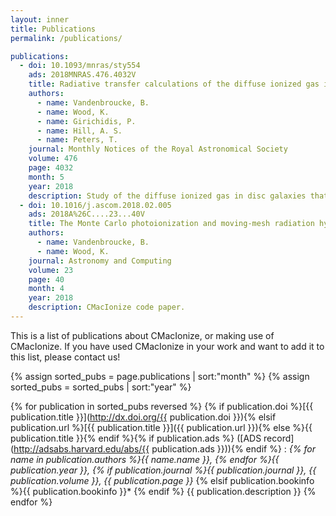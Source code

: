 ```yaml
---
layout: inner
title: Publications
permalink: /publications/

publications:
  - doi: 10.1093/mnras/sty554
    ads: 2018MNRAS.476.4032V
    title: Radiative transfer calculations of the diffuse ionized gas in disc galaxies with cosmic ray feedback
    authors:
      - name: Vandenbroucke, B.
      - name: Wood, K.
      - name: Girichidis, P.
      - name: Hill, A. S.
      - name: Peters, T.
    journal: Monthly Notices of the Royal Astronomical Society
    volume: 476
    page: 4032
    month: 5
    year: 2018
    description: Study of the diffuse ionized gas in disc galaxies that used CMacIonize to post-process snapshots from the SILCC project.
  - doi: 10.1016/j.ascom.2018.02.005
    ads: 2018A%26C....23...40V
    title: The Monte Carlo photoionization and moving-mesh radiation hydrodynamics code CMacIonize
    authors:
      - name: Vandenbroucke, B.
      - name: Wood, K.
    journal: Astronomy and Computing
    volume: 23
    page: 40
    month: 4
    year: 2018
    description: CMacIonize code paper.
---
```


This is a list of publications about CMacIonize, or making use of 
CMacIonize. If you have used CMacIonize in your work and want to add it 
to this list, please contact us!

{% assign sorted_pubs = page.publications | sort:"month" %}
{% assign sorted_pubs = sorted_pubs | sort:"year" %}

{% for publication in sorted_pubs reversed %}
{% if publication.doi %}[{{ publication.title }}](http://dx.doi.org/{{ publication.doi }}){% elsif publication.url %}[{{ publication.title }}]({{ publication.url }}){% else %}{{ publication.title }}{% endif %}{% if publication.ads %} ([ADS record](http://adsabs.harvard.edu/abs/{{ publication.ads }})){% endif %}
: *{% for name in publication.authors %}{{ name.name }}, {% endfor %}{{ publication.year }},
    {% if publication.journal %}{{ publication.journal }}, {{ publication.volume }}, {{ publication.page }}*  {% elsif publication.bookinfo %}{{ publication.bookinfo }}*  {% endif %}
    {{ publication.description }}
{% endfor %}
